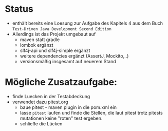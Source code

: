 # Status
- enthält bereits eine Loesung zur Aufgabe des Kapitels 4 aus dem Buch `Test-Driven Java Development
Second Edition`
- Allerdings ist das Projekt umgebaut auf 
  - maven statt gradle
  - lombok ergänzt
  - slf4j-api und slf4j-simple ergänzt
  - weitere dependencies ergänzt (AssertJ, Mockito,..)
  - versionsmäßig insgesamt auf neuerem Stand 

# Mögliche Zusatzaufgabe:
- finde Luecken in der Testabdeckung
- verwendet dazu pitest.org
  - baue pitest - maven plugin in die pom.xml ein 
  - lasse `pitest` laufen und finde die Stellen, die laut pitest trotz pitests mutationen keine "roten" test ergeben. 
  - schließe die Lücken
